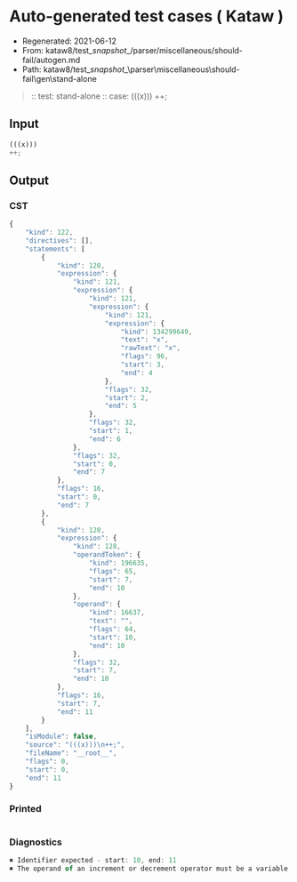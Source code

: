 # Auto-generated test cases ( Kataw )
- Regenerated: 2021-06-12
- From: kataw8/test\__snapshot__/parser/miscellaneous/should-fail/autogen.md
- Path: kataw8/test\__snapshot__\parser\miscellaneous\should-fail\gen\stand-alone
> :: test: stand-alone
> :: case: (((x)))
>          ++;
## Input

`````js
(((x)))
++;
`````
## Output

### CST

```javascript
{
    "kind": 122,
    "directives": [],
    "statements": [
        {
            "kind": 120,
            "expression": {
                "kind": 121,
                "expression": {
                    "kind": 121,
                    "expression": {
                        "kind": 121,
                        "expression": {
                            "kind": 134299649,
                            "text": "x",
                            "rawText": "x",
                            "flags": 96,
                            "start": 3,
                            "end": 4
                        },
                        "flags": 32,
                        "start": 2,
                        "end": 5
                    },
                    "flags": 32,
                    "start": 1,
                    "end": 6
                },
                "flags": 32,
                "start": 0,
                "end": 7
            },
            "flags": 16,
            "start": 0,
            "end": 7
        },
        {
            "kind": 120,
            "expression": {
                "kind": 128,
                "operandToken": {
                    "kind": 196635,
                    "flags": 65,
                    "start": 7,
                    "end": 10
                },
                "operand": {
                    "kind": 16637,
                    "text": "",
                    "flags": 64,
                    "start": 10,
                    "end": 10
                },
                "flags": 32,
                "start": 7,
                "end": 10
            },
            "flags": 16,
            "start": 7,
            "end": 11
        }
    ],
    "isModule": false,
    "source": "(((x)))\n++;",
    "fileName": "__root__",
    "flags": 0,
    "start": 0,
    "end": 11
}
```

### Printed

```javascript

```

### Diagnostics

```javascript
✖ Identifier expected - start: 10, end: 11
✖ The operand of an increment or decrement operator must be a variable or a property access - start: 10, end: 11

```

